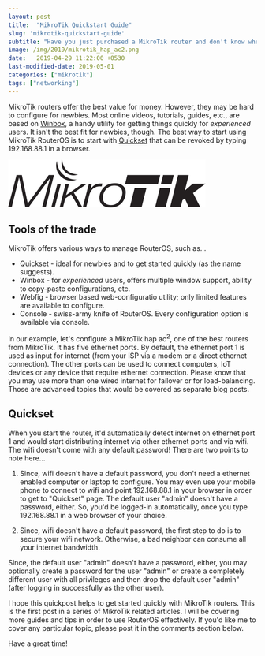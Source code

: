 ```yaml
---
layout: post
title:  "MikroTik Quickstart Guide"
slug: 'mikrotik-quickstart-guide'
subtitle: "Have you just purchased a MikroTik router and don't know where to start?"
image: /img/2019/mikrotik_hap_ac2.png
date:   2019-04-29 11:22:00 +0530
last-modified-date: 2019-05-01
categories: ["mikrotik"]
tags: ["networking"]
---
```


MikroTik routers offer the best value for money. However, they may be hard to configure for newbies. Most online videos, tutorials, guides, etc., are based on [Winbox](https://wiki.mikrotik.com/wiki/Manual:Winbox), a handy utility for getting things quickly for *experienced* users. It isn't the best fit for newbies, though. The best way to start using MikroTik RouterOS is to start with [Quickset](https://wiki.mikrotik.com/wiki/Manual:Quickset#VPN) that can be revoked by typing 192.168.88.1 in a browser.

![MikroTik Logo](/img/2019/mt.png "MikroTik Logo")

## Tools of the trade

MikroTik offers various ways to manage RouterOS, such as...

* Quickset - ideal for newbies and to get started quickly (as the name suggests).
* Winbox - for *experienced* users, offers multiple window support, ability to copy-paste configurations, etc.
* Webfig - browser based web-configuratio utility; only limited features are available to configure.
* Console - swiss-army knife of RouterOS. Every configuration option is available via console.

In our example, let's configure a MikroTik hap ac<sup>2</sup>, one of the best routers from MikroTik. It has five ethernet ports. By default, the ethernet port 1 is used as input for internet (from your ISP via a modem or a direct ethernet connection). The other ports can be used to connect computers, IoT devices or any device that require ethernet connection. Please know that you may use more than one wired internet for failover or for load-balancing. Those are advanced topics that would be covered as separate blog posts.

## Quickset

When you start the router, it'd automatically detect internet on ethernet port 1 and would start distributing internet via other ethernet ports and via wifi. The wifi doesn't come with any default password! There are two points to note here...

1. Since, wifi doesn't have a default password, you don't need a ethernet enabled computer or laptop to configure. You may even use your mobile phone to connect to wifi and point 192.168.88.1 in your browser in order to get to "Quickset" page. The default user "admin" doesn't have a password, either. So, you'd be logged-in automatically, once you type 192.168.88.1 in a web browser of your choice.

2. Since, wifi doesn't have a default password, the first step to do is to secure your wifi network. Otherwise, a bad neighbor can consume all your internet bandwidth.

Since, the default user "admin" doesn't have a password, either, you may optionally create a password for the user "admin" or create a completely different user with all privileges and then drop the default user "admin" (after logging in successfully as the other user).

I hope this quickpost helps to get started quickly with MikroTik routers. This is the first post in a series of MikroTik related articles. I will be covering more guides and tips in order to use RouterOS effectively. If you'd like me to cover any particular topic, please post it in the comments section below.

Have a great time!
